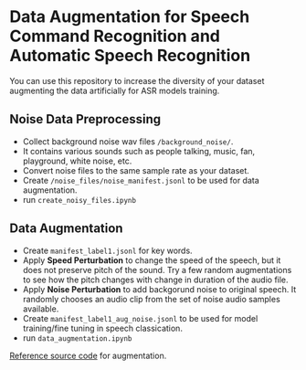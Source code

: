 # Data Augmentation for Speech Command Recognition and Automatic Speech Recognition

You can use this repository to increase the diversity of your dataset augmenting the data artificially for ASR models training. 
 
## Noise Data Preprocessing 
- Collect background noise wav files `/background_noise/`. 
- It contains various sounds such as people talking, music, fan, playground, white noise, etc.
- Convert noise files to the same sample rate as your dataset.
- Create `/noise_files/noise_manifest.jsonl` to be used for data augmentation.
- run `create_noisy_files.ipynb`


##  Data Augmentation 
- Create `manifest_label1.jsonl` for key words.
- Apply **Speed Perturbation** to change the speed of the speech, but it does not preserve pitch of the sound. Try a few random augmentations to see how the pitch changes with change in duration of the audio file.
- Apply **Noise Perturbation** to add backgorund noise to original speech. It randomly chooses an audio clip from the set of noise audio samples available.
- Create `manifest_label1_aug_noise.jsonl` to be used for model training/fine tuning in speech classication.
- run `data_augmentation.ipynb`

[Reference source code](https://colab.research.google.com/github/NVIDIA/NeMo/blob/v1.0.0b2/tutorials/asr/05_Online_Noise_Augmentation.ipynb#scrollTo=zV9ypBqz7V9a) for augmentation.

